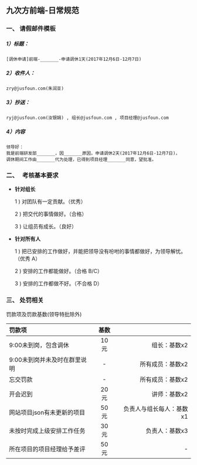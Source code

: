 ## 九次方前端-日常规范

### 一、   请假邮件模板

##### 1）**标题：**
    [调休申请]前端-_______-申请调休1天(2017年12月6日-12月7日)
##### 2）**收件人：**
    zry@jusfoun.com(朱润亚)
##### 3）**抄送：**
    ryj@jusfoun.com(汝银娟) , 组长@jusfoun.com , 项目经理@jusfoun.com
##### 4）**内容**
    领导好：
    我是前端研发部_______，因_______原因，申请调休2天(2017年12月6日-12月7日)，
    调休期间工作由_______代为处理，已得到项目经理_______同意，望批准。


### 二、   考核基本要求
* **针对组长**

    1 ) 对团队有一定贡献。（优秀）

    2 ) 把交代的事情做好。（合格）

    3 ) 让组员有成长。（良好）

* **针对所有人**
 
    1 ) 把已安排的工作做好，并能把领导没有吩咐的事情都做好，为领导解忧。（优秀 A）

    2 ) 安排的工作都能做好。（合格 B/C）

    3 ) 安排的工作都做不好。（不合格 D）

### 三、   处罚相关
罚款项及罚款基数(领导特批除外)

| 罚款项 | 基数 |    |
|:------------------------ |:-----:|----------:|
| 9:00未到岗，包含调休 | 10元 | 组长：基数x2 |
| 9:00未到岗并未及时在群里说明 |  -  | 所有成员：基数x2 |
| 忘交罚款 |  -  | 所有成员：基数x2 |
| 开会迟到 | 20元 | 讲师：基数x2 |
| 网站项目json有未更新的项目 | 50元 | 负责人与组长每人：基数x1 |
| 未按时完成上级安排工作任务 | 30元 | 负责人：基数x3 |
| 所在项目的项目经理给予差评 | 50元 |  -  |



 


